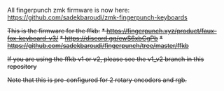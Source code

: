 All fingerpunch zmk firmware is now here:  
https://github.com/sadekbaroudi/zmk-fingerpunch-keyboards

~~This is the firmware for the ffkb:~~
~~* https://fingerpunch.xyz/product/faux-fox-keyboard-v3/~~
~~* https://discord.gg/ewS6xbCgPb~~
~~* https://github.com/sadekbaroudi/fingerpunch/tree/master/ffkb~~

~~If you are using the ffkb v1 or v2, please see the v1_v2 branch in this repository~~

~~Note that this is pre-configured for 2 rotary encoders and rgb.~~
